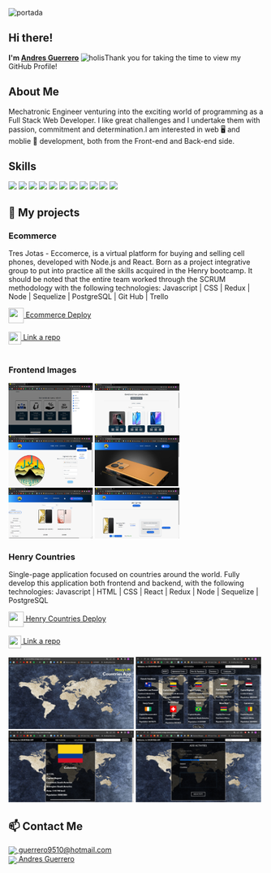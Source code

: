![portada](https://ximhai.com/img/programando.gif)

## Hi there! 
**I'm  [Andres Guerrero](https://www.linkedin.com/in/andres-guerrero-00862a217/)** <img width="45" src="https://user-images.githubusercontent.com/76783198/182454378-115c3a2e-50cc-490e-85f0-fbdfab7f36ba.gif" alt="holis">Thank you for taking the time to view my GitHub Profile!

## About Me
Mechatronic Engineer venturing into the exciting world of programming as a Full Stack Web Developer. I like great challenges and I undertake them with passion, commitment and determination.I am interested in web 🖥️  and moblie 📱 development, both from the Front-end and Back-end side.<br>
<!-- Ingeniero Mecatronico incursionando en el apasionante mundo de la programación como Full Stack Web Developer. Me agradan los grandes desafíos y los emprendo con pasión, compromiso y determinación. Estoy interesado en el desarrollo web 🖥️ y moblie 📱, tanto desde el lado de Front-end como del Back-end.<br> -->

## Skills
<img width ='32px' src ='https://raw.githubusercontent.com/rahulbanerjee26/githubAboutMeGenerator/main/icons/reactjs.svg'></a>
<img width ='32px' src ='https://raw.githubusercontent.com/rahulbanerjee26/githubAboutMeGenerator/main/icons/javascript.svg'> </a>
<img width ='32px' src ='https://raw.githubusercontent.com/rahulbanerjee26/githubAboutMeGenerator/main/icons/css.svg'> </a>
<img width ='32px' src ='https://raw.githubusercontent.com/rahulbanerjee26/githubAboutMeGenerator/main/icons/nodejs.svg'> </a>
<img width ='32px' src ='https://raw.githubusercontent.com/rahulbanerjee26/githubAboutMeGenerator/main/icons/firebase.svg'> </a>
<img width ='32px' src ='https://raw.githubusercontent.com/rahulbanerjee26/githubAboutMeGenerator/main/icons/git.svg'> </a>
<img width ='32px' src ='https://raw.githubusercontent.com/rahulbanerjee26/githubAboutMeGenerator/main/icons/github.svg'> </a>
<img width ='32px' src ='https://raw.githubusercontent.com/rahulbanerjee26/githubAboutMeGenerator/main/icons/html.svg'> </a>
<img width ='32px' src ='https://raw.githubusercontent.com/rahulbanerjee26/githubAboutMeGenerator/main/icons/postman.svg'> </a>
<img width ='32px' src ='https://raw.githubusercontent.com/rahulbanerjee26/githubAboutMeGenerator/main/icons/redux.svg'> </a>
<img width ='32px' src ='https://raw.githubusercontent.com/rahulbanerjee26/githubAboutMeGenerator/main/icons/postgresql.svg'> </a>


## 📌 My projects
### Ecommerce
Tres Jotas - Eccomerce, is a virtual platform for buying and selling cell phones, developed with Node.js and React. Born as a project 
integrative group to put into practice all the skills acquired in the Henry bootcamp.  It should be noted that the entire team worked 
through the SCRUM methodology with the following technologies: Javascript | CSS | Redux | Node | Sequelize | PostgreSQL | Git Hub | Trello <br>
<!-- Tres Jotas - Eccomerce, es una plataforma virtual para compra y venta de celulares desarrollada con Node.js y React. Nace como proyecto 
grupal integrador para poner en practica todas las habilidades adquiridas en el bootcamp Henry. En este gran proyecto me desempeñe como 
Frontend developer para la creacion del panel del administrador y estuve apoyando del lado del Backend con la creacion de la base datos, 
algunos modelos y endpoints . Cabe destacar que con todo el equipo se trabajo mediante la metodología SCRUM con las siguientes tecnologías: 
Javascript | CSS | Redux | Node | Sequelize | PostgreSQL | Git Hub | Trello <br> -->

<a href="https://tresjota-ecommerce.vercel.app/" fontSize="34">
      <img align="center" src="https://user-images.githubusercontent.com/76783198/183678369-e773f0f2-6f7b-4921-acac-36155eae3322.svg" width="30" height="30"/>
     Ecommerce Deploy
</a>
</br></br>
<a href="https://github.com/andresguerrero270895/PI-Countries-">
      <img align="center" src="https://user-images.githubusercontent.com/76783198/183681387-b4432771-313b-4527-a157-75786233b3b0.svg" width="25" height="25"/>
      Link a repo
</a>
</br></br>

### Frontend Images
<div align="row" >
<img src="https://github.com/andresguerrero270895/andresguerrero270895/blob/main/admin_dashboard.png?raw=true" width="33%" height="50%"  />
<img src="https://github.com/andresguerrero270895/andresguerrero270895/blob/main/admin_products.png?raw=true" width="33%" height="50%"  />
<img src="https://github.com/andresguerrero270895/andresguerrero270895/blob/main/login.png?raw=true" width="33%" height="50%"  />
<img src="https://github.com/andresguerrero270895/andresguerrero270895/blob/main/Home_carrusel.png?raw=true" width="33%" height="50%"  />
<img src="https://github.com/andresguerrero270895/andresguerrero270895/blob/main/Home.png?raw=true" width="33%" height="50%"  />
<img src="https://github.com/andresguerrero270895/andresguerrero270895/blob/main/carrito.png?raw=true" width="33%" height="50%"  />
</div>

### Henry Countries 
Single-page application focused on countries around the world. Fully develop this application both frontend and backend, with the following technologies: Javascript | HTML | CSS | React | Redux | Node | Sequelize | PostgreSQL<br>


<a href="https://pi-countries-omega-seven.vercel.app/" fontSize="34">
      <img align="center" src="https://user-images.githubusercontent.com/76783198/183678369-e773f0f2-6f7b-4921-acac-36155eae3322.svg" width="30" height="30"/>
      Henry Countries Deploy
</a>
</br></br>
<a href="https://github.com/andresguerrero270895/PI-Countries-">
      <img align="center" src="https://user-images.githubusercontent.com/76783198/183681387-b4432771-313b-4527-a157-75786233b3b0.svg" width="25" height="25"/>
      Link a repo
</a>
</br></br>
<div align="row" >
<img src="https://github.com/andresguerrero270895/andresguerrero270895/blob/main/Landing.png?raw=true" width="49%" height="50%"  />
<img src="https://github.com/andresguerrero270895/andresguerrero270895/blob/main/Inicio.png?raw=true" width="49%" height="50%"  />
<img src="https://github.com/andresguerrero270895/andresguerrero270895/blob/main/Countrie_detail.png?raw=true" width="49%" height="50%"  />
<img src="https://github.com/andresguerrero270895/andresguerrero270895/blob/main/Add_Activitie.png?raw=true" width="49%" height="50%"  />

</div>

## 📫 Contact Me 

<p>
    <a href="https://guerrero9510@hotmail.com">
      <img align="center" src="https://user-images.githubusercontent.com/76783198/182482940-c4a2a044-de93-4450-b354-9628cbb175c9.svg"/>
     guerrero9510@hotmail.com
    </a>    
    <br>
    <a href="https://www.linkedin.com/in/andres-guerrero-00862a217/">
      <img align="center" src="https://user-images.githubusercontent.com/76783198/182481396-19c89e94-f3ba-4e33-9df4-f5b7a094cf8f.svg"/>
      Andres Guerrero
    </a>
<p/>
